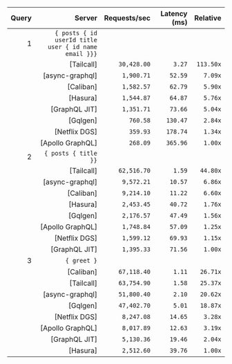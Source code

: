 <!-- PERFORMANCE_RESULTS_START -->

| Query | Server | Requests/sec | Latency (ms) | Relative |
|-------:|--------:|--------------:|--------------:|---------:|
| 1 | `{ posts { id userId title user { id name email }}}` |
|| [Tailcall] | `30,428.00` | `3.27` | `113.50x` |
|| [async-graphql] | `1,900.71` | `52.59` | `7.09x` |
|| [Caliban] | `1,582.57` | `62.79` | `5.90x` |
|| [Hasura] | `1,544.87` | `64.87` | `5.76x` |
|| [GraphQL JIT] | `1,351.71` | `73.66` | `5.04x` |
|| [Gqlgen] | `760.58` | `130.47` | `2.84x` |
|| [Netflix DGS] | `359.93` | `178.74` | `1.34x` |
|| [Apollo GraphQL] | `268.09` | `365.96` | `1.00x` |
| 2 | `{ posts { title }}` |
|| [Tailcall] | `62,516.70` | `1.59` | `44.80x` |
|| [async-graphql] | `9,572.21` | `10.57` | `6.86x` |
|| [Caliban] | `9,214.10` | `11.22` | `6.60x` |
|| [Hasura] | `2,453.45` | `40.72` | `1.76x` |
|| [Gqlgen] | `2,176.57` | `47.49` | `1.56x` |
|| [Apollo GraphQL] | `1,748.84` | `57.09` | `1.25x` |
|| [Netflix DGS] | `1,599.12` | `69.93` | `1.15x` |
|| [GraphQL JIT] | `1,395.33` | `71.56` | `1.00x` |
| 3 | `{ greet }` |
|| [Caliban] | `67,118.40` | `1.11` | `26.71x` |
|| [Tailcall] | `63,754.90` | `1.58` | `25.37x` |
|| [async-graphql] | `51,800.40` | `2.10` | `20.62x` |
|| [Gqlgen] | `47,402.70` | `5.01` | `18.87x` |
|| [Netflix DGS] | `8,247.08` | `14.65` | `3.28x` |
|| [Apollo GraphQL] | `8,017.89` | `12.63` | `3.19x` |
|| [GraphQL JIT] | `5,130.36` | `19.46` | `2.04x` |
|| [Hasura] | `2,512.60` | `39.76` | `1.00x` |

<!-- PERFORMANCE_RESULTS_END -->
